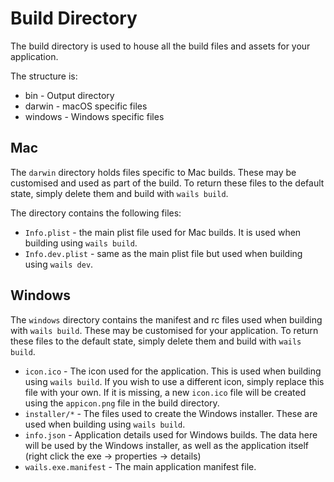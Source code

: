 # Build Directory

The build directory is used to house all the build files and assets for your application.

The structure is:

* bin - Output directory
* darwin - macOS specific files
* windows - Windows specific files

## Mac

The `darwin` directory holds files specific to Mac builds.
These may be customised and used as part of the build. To return these files to the default state, simply delete them
and
build with `wails build`.

The directory contains the following files:

* `Info.plist` - the main plist file used for Mac builds. It is used when building using `wails build`.
* `Info.dev.plist` - same as the main plist file but used when building using `wails dev`.

## Windows

The `windows` directory contains the manifest and rc files used when building with `wails build`.
These may be customised for your application. To return these files to the default state, simply delete them and
build with `wails build`.

* `icon.ico` - The icon used for the application. This is used when building using `wails build`. If you wish to
  use a different icon, simply replace this file with your own. If it is missing, a new `icon.ico` file
  will be created using the `appicon.png` file in the build directory.
* `installer/*` - The files used to create the Windows installer. These are used when building using `wails build`.
* `info.json` - Application details used for Windows builds. The data here will be used by the Windows installer,
  as well as the application itself (right click the exe -> properties -> details)
* `wails.exe.manifest` - The main application manifest file.
